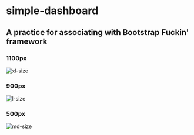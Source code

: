 # simple-dashboard
## A practice for associating with Bootstrap Fuckin' framework

### 1100px
![xl-size](https://github.com/mohammadshayegh/simple-dashboard/blob/design/2019-02-10_13-54-31.png?raw=true)

### 900px
![l-size](https://github.com/mohammadshayegh/simple-dashboard/blob/design/2019-02-10_13-54-55.png?raw=true)

### 500px
![md-size](https://github.com/mohammadshayegh/simple-dashboard/blob/design/2019-02-10_13-55-21.png?raw=true)
